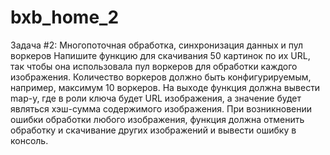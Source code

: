 # bxb_home_2
Задача #2: Многопоточная обработка, синхронизация данных и пул воркеров
Напишите функцию для скачивания 50 картинок по их URL, так чтобы она использовала пул воркеров для обработки каждого изображения. Количество воркеров должно быть конфигурируемым, например, максимум 10 воркеров. На выходе функция должна вывести map-у, где в роли ключа будет URL изображения, а значение будет являться хэш-сумма содержимого изображения. При возникновении ошибки обработки любого изображения, функция должна отменить обработку и скачивание других изображений и вывести ошибку в консоль.
